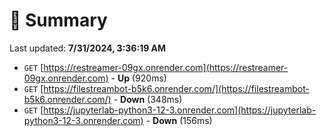 # 📖 Summary
Last updated: **7/31/2024, 3:36:19 AM**

- `GET` [https://restreamer-09gx.onrender.com](https://restreamer-09gx.onrender.com) - **Up** (920ms)
- `GET` [https://filestreambot-b5k6.onrender.com/](https://filestreambot-b5k6.onrender.com/) - **Down** (348ms)
- `GET` [https://jupyterlab-python3-12-3.onrender.com](https://jupyterlab-python3-12-3.onrender.com) - **Down** (156ms)
